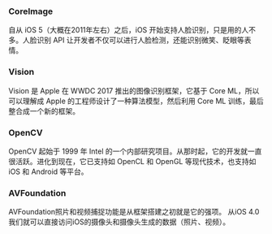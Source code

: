 ### CoreImage

自从 iOS 5（大概在2011年左右）之后，iOS 开始支持人脸识别，只是用的人不多。人脸识别 API 让开发者不仅可以进行人脸检测，还能识别微笑、眨眼等表情。

### Vision

Vision 是 Apple 在 WWDC 2017 推出的图像识别框架，它基于 Core ML，所以可以理解成 Apple 的工程师设计了一种算法模型，然后利用 Core ML 训练，最后整合成一个新的框架。

### OpenCV

OpenCV 起始于 1999 年 Intel 的一个内部研究项目。从那时起，它的开发就一直很活跃。进化到现在，它已支持如 OpenCL 和 OpenGL 等现代技术，也支持如 iOS 和 Android 等平台。

### AVFoundation

AVFoundation照片和视频捕捉功能是从框架搭建之初就是它的强项。 从iOS 4.0 我们就可以直接访问iOS的摄像头和摄像头生成的数据（照片、视频）。